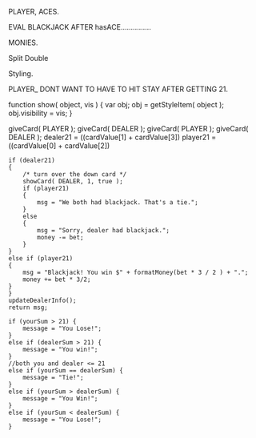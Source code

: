 

PLAYER, ACES.

EVAL BLACKJACK AFTER hasACE...............


MONIES.

Split
Double

Styling.


PLAYER_ DONT WANT TO HAVE TO HIT STAY AFTER GETTING 21.




function show( object, vis )
{
	var	obj;
	obj = getStyleItem( object );
	obj.visibility = vis;
}


giveCard( PLAYER );
giveCard( DEALER );
giveCard( PLAYER );
giveCard( DEALER );
dealer21 = ((cardValue[1] + cardValue[3])
player21 = ((cardValue[0] + cardValue[2])



    if (dealer21)
    {
        /* turn over the down card */
        showCard( DEALER, 1, true );
        if (player21)
        {
            msg = "We both had blackjack. That's a tie.";
        }
        else
        {
            msg = "Sorry, dealer had blackjack.";
            money -= bet;
        }
    }
    else if (player21)
    {
        msg = "Blackjack! You win $" + formatMoney(bet * 3 / 2 ) + ".";
        money += bet * 3/2;
    }
	}
	updateDealerInfo();
	return msg;

    if (yourSum > 21) {
        message = "You Lose!";
    }
    else if (dealerSum > 21) {
        message = "You win!";
    }
    //both you and dealer <= 21
    else if (yourSum == dealerSum) {
        message = "Tie!";
    }
    else if (yourSum > dealerSum) {
        message = "You Win!";
    }
    else if (yourSum < dealerSum) {
        message = "You Lose!";
    }
